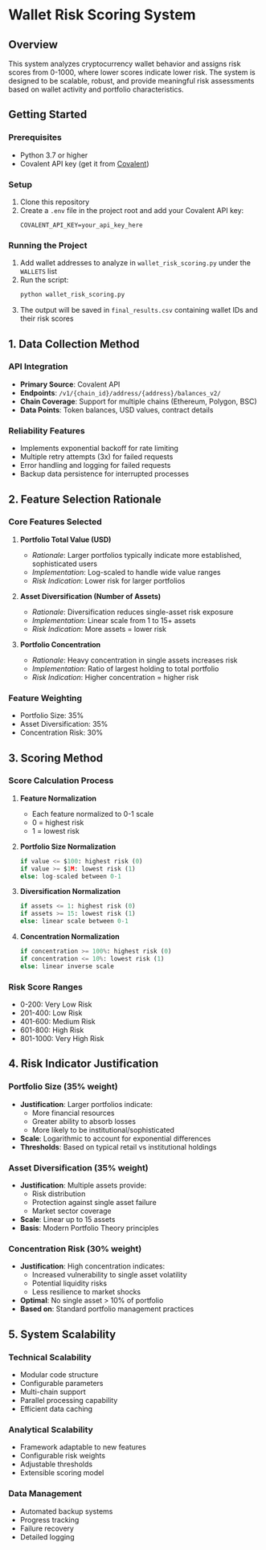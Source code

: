 # Wallet Risk Scoring System

## Overview
This system analyzes cryptocurrency wallet behavior and assigns risk scores from 0-1000, where lower scores indicate lower risk. The system is designed to be scalable, robust, and provide meaningful risk assessments based on wallet activity and portfolio characteristics.

## Getting Started

### Prerequisites
- Python 3.7 or higher
- Covalent API key (get it from [Covalent](https://www.covalenthq.com/platform/auth/register/))

### Setup
1. Clone this repository
2. Create a `.env` file in the project root and add your Covalent API key:
   ```
   COVALENT_API_KEY=your_api_key_here
   ```

### Running the Project
1. Add wallet addresses to analyze in `wallet_risk_scoring.py` under the `WALLETS` list
2. Run the script:
   ```bash
   python wallet_risk_scoring.py
   ```
3. The output will be saved in `final_results.csv` containing wallet IDs and their risk scores

## 1. Data Collection Method

### API Integration
- **Primary Source**: Covalent API
- **Endpoints**: `/v1/{chain_id}/address/{address}/balances_v2/`
- **Chain Coverage**: Support for multiple chains (Ethereum, Polygon, BSC)
- **Data Points**: Token balances, USD values, contract details

### Reliability Features
- Implements exponential backoff for rate limiting
- Multiple retry attempts (3x) for failed requests
- Error handling and logging for failed requests
- Backup data persistence for interrupted processes

## 2. Feature Selection Rationale

### Core Features Selected

1. **Portfolio Total Value (USD)**
   - *Rationale*: Larger portfolios typically indicate more established, sophisticated users
   - *Implementation*: Log-scaled to handle wide value ranges
   - *Risk Indication*: Lower risk for larger portfolios

2. **Asset Diversification (Number of Assets)**
   - *Rationale*: Diversification reduces single-asset risk exposure
   - *Implementation*: Linear scale from 1 to 15+ assets
   - *Risk Indication*: More assets = lower risk

3. **Portfolio Concentration**
   - *Rationale*: Heavy concentration in single assets increases risk
   - *Implementation*: Ratio of largest holding to total portfolio
   - *Risk Indication*: Higher concentration = higher risk

### Feature Weighting
- Portfolio Size: 35%
- Asset Diversification: 35%
- Concentration Risk: 30%

## 3. Scoring Method

### Score Calculation Process

1. **Feature Normalization**
   - Each feature normalized to 0-1 scale
   - 0 = highest risk
   - 1 = lowest risk

2. **Portfolio Size Normalization**
   ```python
   if value <= $100: highest risk (0)
   if value >= $1M: lowest risk (1)
   else: log-scaled between 0-1
   ```

3. **Diversification Normalization**
   ```python
   if assets <= 1: highest risk (0)
   if assets >= 15: lowest risk (1)
   else: linear scale between 0-1
   ```

4. **Concentration Normalization**
   ```python
   if concentration >= 100%: highest risk (0)
   if concentration <= 10%: lowest risk (1)
   else: linear inverse scale
   ```

### Risk Score Ranges
- 0-200: Very Low Risk
- 201-400: Low Risk
- 401-600: Medium Risk
- 601-800: High Risk
- 801-1000: Very High Risk

## 4. Risk Indicator Justification

### Portfolio Size (35% weight)
- **Justification**: Larger portfolios indicate:
  - More financial resources
  - Greater ability to absorb losses
  - More likely to be institutional/sophisticated
- **Scale**: Logarithmic to account for exponential differences
- **Thresholds**: Based on typical retail vs institutional holdings

### Asset Diversification (35% weight)
- **Justification**: Multiple assets provide:
  - Risk distribution
  - Protection against single asset failure
  - Market sector coverage
- **Scale**: Linear up to 15 assets
- **Basis**: Modern Portfolio Theory principles

### Concentration Risk (30% weight)
- **Justification**: High concentration indicates:
  - Increased vulnerability to single asset volatility
  - Potential liquidity risks
  - Less resilience to market shocks
- **Optimal**: No single asset > 10% of portfolio
- **Based on**: Standard portfolio management practices

## 5. System Scalability

### Technical Scalability
- Modular code structure
- Configurable parameters
- Multi-chain support
- Parallel processing capability
- Efficient data caching

### Analytical Scalability
- Framework adaptable to new features
- Configurable risk weights
- Adjustable thresholds
- Extensible scoring model

### Data Management
- Automated backup systems
- Progress tracking
- Failure recovery
- Detailed logging


